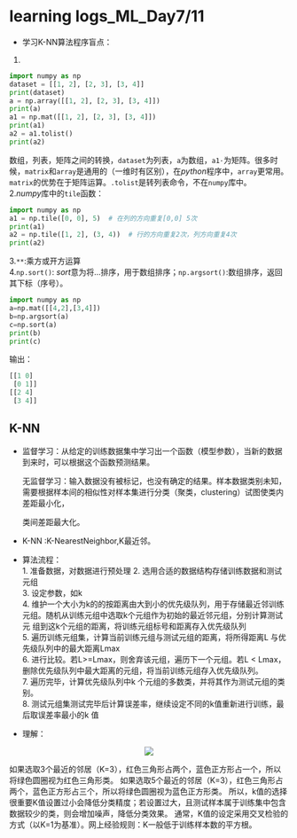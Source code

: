 # learning logs_ML_Day7/11
* 学习K-NN算法程序盲点：
1.
```python
import numpy as np
dataset = [[1, 2], [2, 3], [3, 4]]
print(dataset)
a = np.array([[1, 2], [2, 3], [3, 4]])
print(a)
a1 = np.mat([[1, 2], [2, 3], [3, 4]])
print(a1)
a2 = a1.tolist()
print(a2)
```
数组，列表，矩阵之间的转换，`dataset`为列表，`a`为数组，`a1·`为矩阵。很多时候，`matrix`和`array`是通用的（一维时有区别），在*python*程序中，`array`更常用。`matrix`的优势在于矩阵运算。`.tolist`是转列表命令，不在`numpy`库中。  
2.*numpy*库中的`tile`函数：
```python
import numpy as np
a1 = np.tile([0, 0], 5)  # 在列的方向重复[0,0] 5次
print(a1)
a2 = np.tile([1, 2], (3, 4))  # 行的方向重复2次，列方向重复4次
print(a2)
```
3.`**`:乘方或开方运算  
4.`np.sort()`: *sort*意为将...排序，用于数组排序；`np.argsort()`:数组排序，返回其下标（序号）。  
```python
import numpy as np
a=np.mat([[4,2],[3,4]])
b=np.argsort(a)
c=np.sort(a)
print(b)
print(c)
```
输出：
```python
[[1 0]
 [0 1]]
[[2 4]
 [3 4]]
```
## K-NN

* 监督学习：从给定的训练数据集中学习出一个函数（模型参数），当新的数据到来时，可以根据这个函数预测结果。  

  无监督学习：输入数据没有被标记，也没有确定的结果。样本数据类别未知，需要根据样本间的相似性对样本集进行分类（聚类，clustering）试图使类内差距最小化，

  类间差距最大化。  

* K-NN :K-NearestNeighbor,K最近邻。  

* 算法流程：  
           1. 准备数据，对数据进行预处理
           2. 选用合适的数据结构存储训练数据和测试元组  
           3. 设定参数，如k  
           4. 维护一个大小为k的的按距离由大到小的优先级队列，用于存储最近邻训练元组。随机从训练元组中选取k个元组作为初始的最近邻元组，分别计算测试元               组到这k个元组的距离，将训练元组标号和距离存入优先级队列  
           5. 遍历训练元组集，计算当前训练元组与测试元组的距离，将所得距离L 与优先级队列中的最大距离Lmax  
           6. 进行比较。若L>=Lmax，则舍弃该元组，遍历下一个元组。若L < Lmax，删除优先级队列中最大距离的元组，将当前训练元组存入优先级队列。  
           7. 遍历完毕，计算优先级队列中k 个元组的多数类，并将其作为测试元组的类别。  
           8. 测试元组集测试完毕后计算误差率，继续设定不同的k值重新进行训练，最后取误差率最小的k 值  
 * 理解：
 
 <p align="center">
   <img src="https://github.com/yunhao1996/100_ML_Day7-11/blob/master/knn.png">
 </p>
   如果选取3个最近的邻居（K=3），红色三角形占两个，蓝色正方形占一个，所以将绿色圆圈视为红色三角形类。 如果选取5个最近的邻居（K=3），红色三角形占两个，蓝色正方形占三个，所以将绿色圆圈视为蓝色正方形类。
    所以，k值的选择很重要K值设置过小会降低分类精度；若设置过大，且测试样本属于训练集中包含数据较少的类，则会增加噪声，降低分类效果。
通常，K值的设定采用交叉检验的方式（以K=1为基准）。网上经验规则：K一般低于训练样本数的平方根。
  
